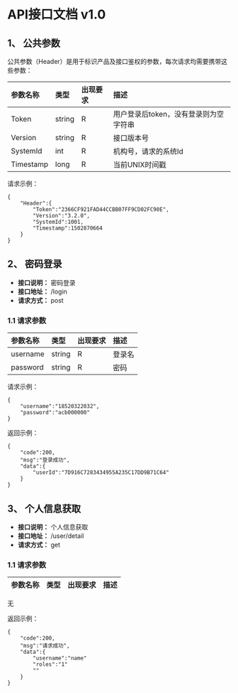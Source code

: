 # API接口文档 v1.0

## 1、 公共参数

公共参数（Header）是用于标识产品及接口鉴权的参数，每次请求均需要携带这些参数：

参数名称				|类型		|出现要求	|描述  
:----				|:---		|:------	|:---	
Token				|string		|R			|用户登录后token，没有登录则为空字符串
Version				|string		|R			|接口版本号
SystemId			|int		|R			|机构号，请求的系统Id
Timestamp			|long		|R			|当前UNIX时间戳

请求示例：

```
{
    "Header":{
        "Token":"2366CF921FAD44CCBB07FF9CD02FC90E",
        "Version":"3.2.0",
        "SystemId":1001,
        "Timestamp":1502870664
    }
}

```

## 2、 密码登录
- **接口说明：** 密码登录
- **接口地址：** /login
- **请求方式：** post

### 1.1 请求参数
  
参数名称				 |类型		  |出现要求	 |描述  
:----				    |:---		|:------	|:---	
username				|string		|R			|登录名
password				|string		|R			|密码


请求示例：

```
{
    "username":"18520322032",
    "password":"acb000000"
}

```
返回示例：

```
{
    "code":200,
    "msg":"登录成功",
    "data":{
        "userId":"7D916C7283434955A235C17DD9B71C64"
    }
}
```

## 3、 个人信息获取
- **接口说明：** 个人信息获取
- **接口地址：** /user/detail
- **请求方式：** get

### 1.1 请求参数
  
参数名称				 |类型		  |出现要求	 |描述  
:----				    |:---		|:------	|:---	
无


返回示例：

```
{
    "code":200,
    "msg":"请求成功",
    "data":{
        "username":"name"
        "roles":"1"
        ""
    }
}
```
